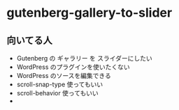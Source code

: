 # gutenberg-gallery-to-slider

## 向いてる人

 - Gutenberg の ギャラリー を スライダーにしたい
 - WordPress のプラグインを使いたくない
 - WordPress のソースを編集できる
 - scroll-snap-type 使ってもいい
 - scroll-behavior 使ってもいい
 - <template> 使ってもいい
 - JS 少し書ける人
 - 横スクロールのバーが出ても気にしない
 - 始めに戻る時スクロールしていい
 - 自力でデザイン変えられる

## 使い方

### HTML

```HTML
<template id="GGToSlider_temp">
    <template id="GGToSlider_thumb_temp">
        <ul class="GGToSlider_thumb"></ul>
    </template>
    <template id="GGToSlider_thumb_item_temp">
        <li class="GGToSlider_thumb_item"></li>
    </template>
    <template id="GGToSlider_thumb_img_temp">
        <img />
    </template>
    <template id="GGToSlider_control_temp">
        <button type="button" class="control prev" tabindex="-1">
            <svg xmlns="http://www.w3.org/2000/svg" viewBox="0 0 327.832 512">
                <g transform="translate(-92.084)"><path d="M419.916,71.821,348.084,0l-256,256.005L348.084,512l71.832-71.822L235.742,256.005Z" /></g>
            </svg>
        </button>
        <button type="button" class="control next" tabindex="-1">
            <svg xmlns="http://www.w3.org/2000/svg" viewBox="0 0 327.832 512">
                <g transform="translate(-92.084)"><path d="M163.916,0,92.084,71.822,276.258,256,92.084,440.178,163.916,512l256-256Z" /></g>
            </svg>
        </button>
    </template>
</template>
```

### CSS

```HTML
<link rel="stylesheet" href="./gutenberg-gallery-to-slider.scss" />
```

### JS

```JS
import { GGToSlider } from './gutenberg-gallery-to-slider';
window.addEventListener('DOMContentLoaded', () => {
	const gutenbergGalleryToSliderConfig = {
		scope: '#gutenbergGalleryToSlider',
		target: '.wp-block-gallery',
	};
    new GGToSlider(gutenbergGalleryToSliderConfig);
});
```